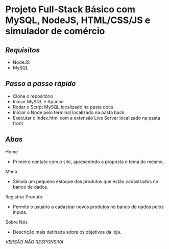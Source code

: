 # Projeto Full-Stack Básico com MySQL, NodeJS, HTML/CSS/JS e simulador de comércio
<h2><i>Requisitos</i></h2>
<ul>
    <li>NodeJS</li>
    <li>MySQL</li>
</ul>
<h2><i>Passo a passo rápido</i></h2>
<ul>
  <li>Clone o repositório</li>
  <li>Iniciar MySQL e Apache</li>
  <li>Rodar o Script MySQL localizado na pasta docs</li>
  <li>Iniciar o Node pelo terminal localizado na pasta back</li>
  <li>Executar o index.html com a extensão Live Server localizado na pasta front</li>
</ul>
<h2><i>Abas</i></h2>
Home
   <ul>
      <li>Primeiro contato com o site, apresentndo a proposta e tema do mesmo.</li>
   </ul>
Menu
   <ul>
      <li>Simula um pequeno estoque dos produtos que estão cadastrados no banco de dados.</li>
   </ul>
Registrar Produto
   <ul>
      <li>Permite o usuário a cadastrar novos produtos no banco de dados pelos inputs.</li>
   </ul>
Sobre Nós
   <ul>
      <li>Descrição mais detlhada sobre os objetivos da loja.</li>
   </ul>
</ul>

*VERSÃO NÃO RESPONSIVA*
